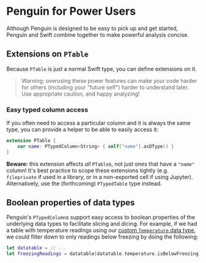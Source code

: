 # Penguin for Power Users #

Although Penguin is designed to be easy to pick up and get started, Penguin and Swift combine
together to make powerful analysis concise.

## Extensions on `PTable` ##

Because `PTable` is just a normal Swift type, you can define extensions on it.

> Warning: overusing these power features can make your code harder for others (including your
> "future self") harder to understand later. Use appropriate caution, and happy analyzing!


### Easy typed column access ###

If you often need to access a particular column and it is always the same type, you can provide a
helper to be able to easily access it:

```swift
extension PTable {
	var name: PTypedColumn<String> { self["name"].asDType() }
}
```

**Beware:** this extension affects _all_ `PTable`s, not just ones that have a `"name"` column! It's
best practice to scope these extensions tightly (e.g. `fileprivate` if used in a library, or in a
non-exported cell if using Jupyter). Alternatively, use the (forthcoming) `PTypedTable` type
instead.

## Boolean properties of data types ##

Penguin's `PTypedColumn`s support easy access to boolean properties of the underlying data types to
facilitate slicing and dicing. For example, if we had a table with temperature readings using our
[custom `Temperature` data type](custom-data-types.html), we could filter down to only readings
below freezing by doing the following:

```swift
let datatable = // ...
let freezingReadings = datatable[datatable.temperature.isBelowFreezing]
```
